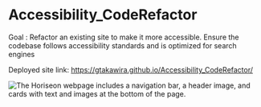 # Accessibility_CodeRefactor
Goal : Refactor an existing site to make it more accessible.
        Ensure the codebase follows accessibility standards and is optimized for search engines

Deployed site link: https://gtakawira.github.io/Accessibility_CodeRefactor/

![The Horiseon webpage includes a navigation bar, a header image, and cards with text and images at the bottom of the page.](./Assets/Accessibility-CodeRefactor.png)
